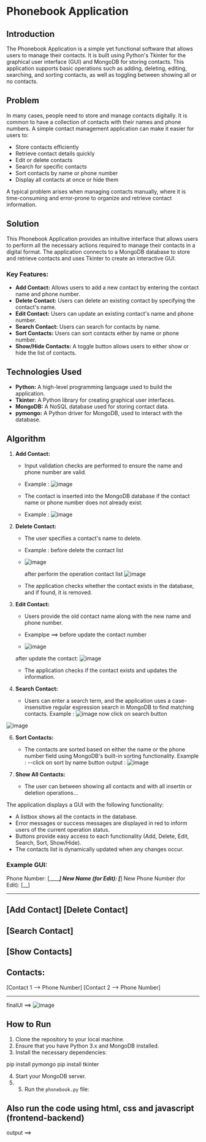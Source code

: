 # Phonebook Application

## Introduction

The Phonebook Application is a simple yet functional software that allows users to manage their contacts. It is built using Python's Tkinter for the graphical user interface (GUI) and MongoDB for storing contacts. This application supports basic operations such as adding, deleting, editing, searching, and sorting contacts, as well as toggling between showing all or no contacts.

## Problem

In many cases, people need to store and manage contacts digitally. It is common to have a collection of contacts with their names and phone numbers. A simple contact management application can make it easier for users to:

- Store contacts efficiently
- Retrieve contact details quickly
- Edit or delete contacts
- Search for specific contacts
- Sort contacts by name or phone number
- Display all contacts at once or hide them

A typical problem arises when managing contacts manually, where it is time-consuming and error-prone to organize and retrieve contact information.

## Solution

This Phonebook Application provides an intuitive interface that allows users to perform all the necessary actions required to manage their contacts in a digital format. The application connects to a MongoDB database to store and retrieve contacts and uses Tkinter to create an interactive GUI.

### Key Features:

- **Add Contact:** Allows users to add a new contact by entering the contact name and phone number.
- **Delete Contact:** Users can delete an existing contact by specifying the contact's name.
- **Edit Contact:** Users can update an existing contact's name and phone number.
- **Search Contact:** Users can search for contacts by name.
- **Sort Contacts:** Users can sort contacts either by name or phone number.
- **Show/Hide Contacts:** A toggle button allows users to either show or hide the list of contacts.

## Technologies Used

- **Python:** A high-level programming language used to build the application.
- **Tkinter:** A Python library for creating graphical user interfaces.
- **MongoDB:** A NoSQL database used for storing contact data.
- **pymongo:** A Python driver for MongoDB, used to interact with the database.

## Algorithm

1. **Add Contact:**
   - Input validation checks are performed to ensure the name and phone number are valid.
  
   - Example : ![image](https://github.com/user-attachments/assets/3d69abaa-0c97-4d2b-9e8b-a7a1ae7c6388)

   - The contact is inserted into the MongoDB database if the contact name or phone number does not already exist.
  
   - Example : ![image](https://github.com/user-attachments/assets/caee4440-9bed-4c2d-aae4-58f41b8cfcc6)
2. **Delete Contact:**

   - The user specifies a contact's name to delete.
  
   - Example : before delete the contact list
   - ![image](https://github.com/user-attachments/assets/8b07f2e8-7fbb-43d4-b736-313ca118672f)

      after perform the operation contact list
     ![image](https://github.com/user-attachments/assets/2379552e-fbc5-410c-96fb-6d75a7d50c50)

   - The application checks whether the contact exists in the database, and if found, it is removed.

3. **Edit Contact:**

   - Users provide the old contact name along with the new name and phone number.
  
   - Examplpe ==> before update the contact number
   - ![image](https://github.com/user-attachments/assets/56027ad2-87f2-416b-a02d-2713a2013084)

   after update the contact:
   ![image](https://github.com/user-attachments/assets/36f7407b-1418-4a7b-87bb-550dbe5bbad4)

   - The application checks if the contact exists and updates the information.
5. **Search Contact:**

   - Users can enter a search term, and the application uses a case-insensitive regular expression search in MongoDB to find matching contacts.
   Example :
![image](https://github.com/user-attachments/assets/ad8e9adf-24cc-4055-94c0-99da91b89ee1)
now click on search button

![image](https://github.com/user-attachments/assets/533498a1-c1b8-4e70-860d-53a64887fd57)

6. **Sort Contacts:**

   - The contacts are sorted based on either the name or the phone number field using MongoDB's built-in sorting functionality.
   Example :
   --click on sort by name button
     output : ![image](https://github.com/user-attachments/assets/040beb71-1964-43bc-bf3c-59e0b63dcfe2)

7. **Show All Contacts:**
   - The user can between showing all contacts and with all insertin or deletion operations...

The application displays a GUI with the following functionality:

- A listbox shows all the contacts in the database.
- Error messages or success messages are displayed in red to inform users of the current operation status.
- Buttons provide easy access to each functionality (Add, Delete, Edit, Search, Sort, Show/Hide).
- The contacts list is dynamically updated when any changes occur.

### Example GUI:

Phone Number: [_____________]
New Name (for Edit): [_________]
New Phone Number (for Edit): [__]

---

## [Add Contact] [Delete Contact]

## [Search Contact]

## [Show Contacts]

## Contacts:

[Contact 1 --> Phone Number]
[Contact 2 --> Phone Number]

---

finalUI ==> ![image](https://github.com/user-attachments/assets/8b2410b1-9488-4c88-945a-6cff855400a2)

## How to Run 

1. Clone the repository to your local machine.
2. Ensure that you have Python 3.x and MongoDB installed.
3. Install the necessary dependencies:

pip install pymongo pip install tkinter 

4. Start your MongoDB server.
5. 5. Run the `phonebook.py` file:


## Also run the code using html, css and javascript (frontend-backend)

output ==> 


